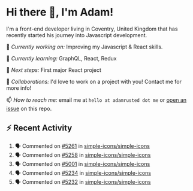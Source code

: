 # Hi there 👋, I'm Adam!

I'm a front-end developer living in Coventry, United Kingdom that has recently started his journey into Javascript development.

🔨 *Currently working on:* Improving my Javascript & React skills.

🌱 *Currently learning:* GraphQL, React, Redux

🎯 *Next steps:* First major React project

🤝 *Collaborations:* I'd love to work on a project with you! Contact me for more info!

📫 *How to reach me:* email me at `hello at adamrusted dot me` or [open an issue](https://github.com/adamrusted/adamrusted/issues/new) on this repo.

## :zap: Recent Activity
<!--START_SECTION:activity-->
1. 🗣 Commented on [#5261](https://github.com/simple-icons/simple-icons/issues/5261) in [simple-icons/simple-icons](https://github.com/simple-icons/simple-icons)
2. 🗣 Commented on [#5258](https://github.com/simple-icons/simple-icons/issues/5258) in [simple-icons/simple-icons](https://github.com/simple-icons/simple-icons)
3. 🗣 Commented on [#5001](https://github.com/simple-icons/simple-icons/issues/5001) in [simple-icons/simple-icons](https://github.com/simple-icons/simple-icons)
4. 🗣 Commented on [#5234](https://github.com/simple-icons/simple-icons/issues/5234) in [simple-icons/simple-icons](https://github.com/simple-icons/simple-icons)
5. 🗣 Commented on [#5232](https://github.com/simple-icons/simple-icons/issues/5232) in [simple-icons/simple-icons](https://github.com/simple-icons/simple-icons)
<!--END_SECTION:activity-->
